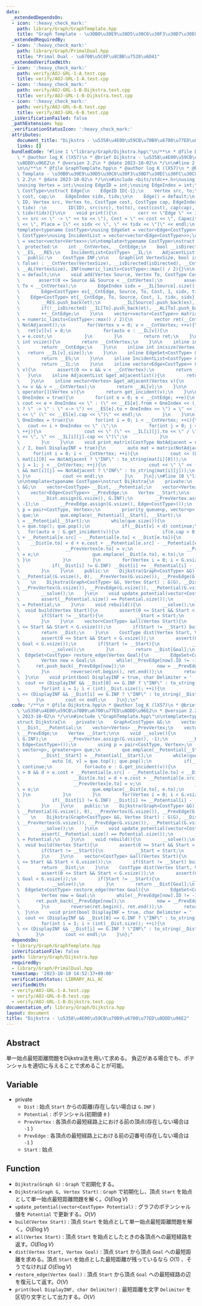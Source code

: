 ```yaml
---
data:
  _extendedDependsOn:
  - icon: ':heavy_check_mark:'
    path: library/Graph/GraphTemplate.hpp
    title: "Graph Template - \u30B0\u30E9\u30D5\u30C6\u30F3\u30D7\u30EC\u30FC\u30C8"
  _extendedRequiredBy:
  - icon: ':heavy_check_mark:'
    path: library/Graph/PrimalDual.hpp
    title: "Primal Dual - \u6700\u5C0F\u8CBB\u7528\u6D41"
  _extendedVerifiedWith:
  - icon: ':heavy_check_mark:'
    path: verify/AOJ-GRL-1-A.test.cpp
    title: verify/AOJ-GRL-1-A.test.cpp
  - icon: ':heavy_check_mark:'
    path: verify/AOJ-GRL-1-B-Dijkstra.test.cpp
    title: verify/AOJ-GRL-1-B-Dijkstra.test.cpp
  - icon: ':heavy_check_mark:'
    path: verify/AOJ-GRL-6-B.test.cpp
    title: verify/AOJ-GRL-6-B.test.cpp
  _isVerificationFailed: false
  _pathExtension: hpp
  _verificationStatusIcon: ':heavy_check_mark:'
  attributes:
    document_title: "Dijkstra - \u5358\u4E00\u59CB\u70B9\u6700\u77ED\u8DDD\u96E2"
    links: []
  bundledCode: "#line 1 \"library/Graph/Dijkstra.hpp\"\n/**\n * @file Dijkstra.hpp\n\
    \ * @author log_K (lX57)\n * @brief Dijkstra - \u5358\u4E00\u59CB\u70B9\u6700\u77ED\
    \u8DDD\u96E2\n * @version 2.2\n * @date 2023-10-02\n */\n\n#line 2 \"library/Graph/GraphTemplate.hpp\"\
    \n\n/**\n * @file GraphTemplate.hpp\n * @author log K (lX57)\n * @brief Graph\
    \ Template - \u30B0\u30E9\u30D5\u30C6\u30F3\u30D7\u30EC\u30FC\u30C8\n * @version\
    \ 2.2\n * @date 2023-10-02\n */\n\n#include <bits/stdc++.h>\nusing namespace std;\n\
    \nusing Vertex = int;\nusing EdgeID = int;\nusing EdgeIndex = int;\n\ntemplate<typename\
    \ CostType>\nstruct Edge{\n    EdgeID ID{-1};\n    Vertex src, to;\n    CostType\
    \ cost, cap;\n    EdgeIndex sidx, tidx;\n\n    Edge() = default;\n    Edge(EdgeID\
    \ ID, Vertex src, Vertex to, CostType cost, CostType cap, EdgeIndex sidx, EdgeIndex\
    \ tidx) :\n        ID(ID), src(src), to(to), cost(cost), cap(cap), sidx(sidx),\
    \ tidx(tidx){}\n\n    void print(){\n        cerr << \"Edge \" << ID << \" : (\"\
    \ << src << \" -> \" << to << \"), Cost = \" << cost << \", Capacity = \" << cap\
    \ << \", Place = [\" << sidx << \", \" << tidx << \"]\" << endl;\n    }\n};\n\n\
    template<typename CostType>\nusing EdgeSet = vector<Edge<CostType>>;\ntemplate<typename\
    \ CostType>\nusing IncidentList = vector<vector<Edge<CostType>>>;\nusing AdjacentList\
    \ = vector<vector<Vertex>>;\n\ntemplate<typename CostType>\nstruct Graph{\n  \
    \  protected:\n    int __CntVertex, __CntEdge;\n    bool __isDirected;\n    EdgeSet<CostType>\
    \ __ES, __RES;\n    IncidentList<CostType> __IL;\n    AdjacentList __AL;\n\n \
    \   public:\n    CostType INF;\n\n    Graph(int VertexSize, bool isDirected =\
    \ false) : __CntVertex(VertexSize), __isDirected(isDirected), __CntEdge(0), __IL(VertexSize),\
    \ __AL(VertexSize), INF(numeric_limits<CostType>::max() / 2){}\n\n    Graph()\
    \ = default;\n\n    void add(Vertex Source, Vertex To, CostType Cost = 1){\n \
    \       assert(0 <= Source && Source < __CntVertex);\n        assert(0 <= To &&\
    \ To < __CntVertex);\n        EdgeIndex sidx = __IL[Source].size(), tidx = __IL[To].size();\n\
    \        Edge<CostType> es{__CntEdge, Source, To, Cost, 1, sidx, tidx};\n    \
    \    Edge<CostType> et{__CntEdge, To, Source, Cost, 1, tidx, sidx};\n        __ES.push_back(es);\n\
    \        __RES.push_back(et);\n        __IL[Source].push_back(es), __AL[Source].push_back(To);\n\
    \        if(!__isDirected) __IL[To].push_back(et), __AL[To].push_back(Source);\n\
    \        ++__CntEdge;\n    }\n\n    vector<vector<CostType>> matrix(CostType NotAdjacent\
    \ = numeric_limits<CostType>::max() / 2){\n        vector ret(__CntVertex, vector(__CntVertex,\
    \ NotAdjacent));\n        for(Vertex v = 0; v < __CntVertex; ++v){\n         \
    \   ret[v][v] = 0;\n            for(auto e : __IL[v]){\n                ret[v][e.to]\
    \ = e.cost;\n            }\n        }\n        return ret;\n    }\n\n    inline\
    \ int vsize(){\n        return __CntVertex;\n    }\n\n    inline int esize(){\n\
    \        return __CntEdge;\n    }\n\n    inline int incsize(Vertex v){\n     \
    \   return __IL[v].size();\n    }\n\n    inline EdgeSet<CostType> &get_edgeset(){\n\
    \        return __ES;\n    }\n\n    inline IncidentList<CostType> &get_incidentlist(){\n\
    \        return __IL;\n    }\n\n    inline vector<Edge<CostType>> &get_incident(Vertex\
    \ v){\n        assert(0 <= v && v < __CntVertex);\n        return __IL[v];\n \
    \   }\n\n    inline AdjacentList &get_adjacentlist(){\n        return __AL;\n\
    \    }\n\n    inline vector<Vertex> &get_adjacent(Vertex v){\n        assert(0\
    \ <= v && v < __CntVertex);\n        return __AL[v];\n    }\n\n    vector<Edge<CostType>>\
    \ operator[](Vertex v){\n        return get_incident(v);\n    }\n\n    void print_edgeset(bool\
    \ OneIndex = true){\n        for(int e = 0; e < __CntEdge; ++e){\n           \
    \ cout << e + OneIndex << \" : (\" << __ES[e].from + OneIndex << (__isDirected\
    \ ? \" -> \" : \" <-> \") << __ES[e].to + OneIndex << \") = \" << __ES[e].cost\
    \ << \" (\" << __ES[e].cap << \")\" << endl;\n        }\n    }\n\n    void print_incidentlist(bool\
    \ OneIndex = true){\n        for(int i = 0; i < __CntVertex; ++i){\n         \
    \   cout << i + OneIndex << \" :\";\n            for(int j = 0; j < __IL[i].size();\
    \ ++j){\n                cout << \" (\" << __IL[i][j].to << \" / \" << __IL[i][j].cost\
    \ << \", \" << __IL[i][j].cap << \")\";\n            }\n            cout << endl;\n\
    \        }\n    }\n\n    void print_matrix(CostType NotAdjacent = numeric_limits<CostType>::max()\
    \ / 2, bool DisplayINF = true){\n        auto mat = matrix(NotAdjacent);\n   \
    \     for(int i = 0; i < __CntVertex; ++i){\n            cout << (DisplayINF &&\
    \ mat[i][0] == NotAdjacent ? \"INF\" : to_string(mat[i][0]));\n            for(int\
    \ j = 1; j < __CntVertex; ++j){\n                cout << \" \" << (DisplayINF\
    \ && mat[i][j] == NotAdjacent ? \"INF\" : to_string(mat[i][j]));\n           \
    \ }\n            cout << endl;\n        }\n    }\n};\n#line 10 \"library/Graph/Dijkstra.hpp\"\
    \n\ntemplate<typename CostType>\nstruct Dijkstra{\n    private:\n    Graph<CostType>\
    \ &G;\n    vector<CostType> __Dist, __Potential;\n    vector<Vertex> __PrevVertex;\n\
    \    vector<Edge<CostType>> __PrevEdge;\n    Vertex __Start;\n\n    void __solve(){\n\
    \        __Dist.assign(G.vsize(), G.INF);\n        __PrevVertex.assign(G.vsize(),\
    \ -1);\n        __PrevEdge.assign(G.vsize(), Edge<CostType>());\n        using\
    \ p = pair<CostType, Vertex>;\n        priority_queue<p, vector<p>, greater<p>>\
    \ que;\n        que.emplace(__Potential[__Start], __Start);\n        __Dist[__Start]\
    \ = __Potential[__Start];\n        while(que.size()){\n            auto [d, v]\
    \ = que.top(); que.pop();\n            if(__Dist[v] < d) continue;\n         \
    \   for(auto e : G.get_incident(v)){\n                if(e.cap > 0 && d + e.cost\
    \ + __Potential[e.src] - __Potential[e.to] < __Dist[e.to]){\n                \
    \    __Dist[e.to] = d + e.cost + __Potential[e.src] - __Potential[e.to];\n   \
    \                 __PrevVertex[e.to] = v;\n                    __PrevEdge[e.to]\
    \ = e;\n                    que.emplace(__Dist[e.to], e.to);\n               \
    \ }\n            }\n        }\n        for(Vertex i = 0; i < G.vsize(); ++i){\n\
    \            if(__Dist[i] != G.INF) __Dist[i] += __Potential[i] - __Potential[__Start];\n\
    \        }\n    }\n\n    public:\n    Dijkstra(Graph<CostType> &G) : G(G), __Dist(G.vsize()),\
    \ __Potential(G.vsize(), 0), __PrevVertex(G.vsize()), __PrevEdge(G.vsize()), __Start(-1){}\n\
    \    \n    Dijkstra(Graph<CostType> &G, Vertex Start) : G(G), __Dist(G.vsize()),\
    \ __PrevVertex(G.vsize()), __PrevEdge(G.vsize()), __Potential(G.vsize(), 0), __Start(Start){\n\
    \        __solve();\n    }\n\n    void update_potential(vector<CostType> Potential){\n\
    \        assert(__Potential.size() == Potential.size());\n        __Potential\
    \ = Potential;\n    }\n\n    void rebuild(){\n        __solve();\n    }\n\n  \
    \  void build(Vertex Start){\n        assert(0 <= Start && Start < G.vsize());\n\
    \        if(Start != __Start){\n            __Start = Start;\n            __solve();\n\
    \        }\n    }\n\n    vector<CostType> &all(Vertex Start){\n        assert(0\
    \ <= Start && Start < G.vsize());\n        if(Start != __Start) build(Start);\n\
    \        return __Dist;\n    }\n\n    CostType dist(Vertex Start, Vertex Goal){\n\
    \        assert(0 <= Start && Start < G.vsize());\n        assert(0 <= Goal &&\
    \ Goal < G.vsize());\n        if(Start != __Start){\n            __Start = Start;\n\
    \            __solve();\n        }\n        return __Dist[Goal];\n    }\n\n  \
    \  EdgeSet<CostType> restore_edge(Vertex Goal){\n        EdgeSet<CostType> ret;\n\
    \        Vertex now = Goal;\n        while(__PrevEdge[now].ID != -1){\n      \
    \      ret.push_back(__PrevEdge[now]);\n            now = __PrevEdge[now].src;\n\
    \        }\n        reverse(ret.begin(), ret.end());\n        return ret;\n  \
    \  }\n\n    void print(bool DisplayINF = true, char Delimiter = ' '){\n      \
    \  cout << (DisplayINF && __Dist[0] == G.INF ? \"INF\" : to_string(__Dist[0]));\n\
    \        for(int i = 1; i < (int)__Dist.size(); ++i){\n            cout << Delimiter\
    \ << (DisplayINF && __Dist[i] == G.INF ? \"INF\" : to_string(__Dist[i]));\n  \
    \      }\n        cout << endl;\n    }\n};\n"
  code: "/**\n * @file Dijkstra.hpp\n * @author log_K (lX57)\n * @brief Dijkstra -\
    \ \u5358\u4E00\u59CB\u70B9\u6700\u77ED\u8DDD\u96E2\n * @version 2.2\n * @date\
    \ 2023-10-02\n */\n\n#include \"GraphTemplate.hpp\"\n\ntemplate<typename CostType>\n\
    struct Dijkstra{\n    private:\n    Graph<CostType> &G;\n    vector<CostType>\
    \ __Dist, __Potential;\n    vector<Vertex> __PrevVertex;\n    vector<Edge<CostType>>\
    \ __PrevEdge;\n    Vertex __Start;\n\n    void __solve(){\n        __Dist.assign(G.vsize(),\
    \ G.INF);\n        __PrevVertex.assign(G.vsize(), -1);\n        __PrevEdge.assign(G.vsize(),\
    \ Edge<CostType>());\n        using p = pair<CostType, Vertex>;\n        priority_queue<p,\
    \ vector<p>, greater<p>> que;\n        que.emplace(__Potential[__Start], __Start);\n\
    \        __Dist[__Start] = __Potential[__Start];\n        while(que.size()){\n\
    \            auto [d, v] = que.top(); que.pop();\n            if(__Dist[v] < d)\
    \ continue;\n            for(auto e : G.get_incident(v)){\n                if(e.cap\
    \ > 0 && d + e.cost + __Potential[e.src] - __Potential[e.to] < __Dist[e.to]){\n\
    \                    __Dist[e.to] = d + e.cost + __Potential[e.src] - __Potential[e.to];\n\
    \                    __PrevVertex[e.to] = v;\n                    __PrevEdge[e.to]\
    \ = e;\n                    que.emplace(__Dist[e.to], e.to);\n               \
    \ }\n            }\n        }\n        for(Vertex i = 0; i < G.vsize(); ++i){\n\
    \            if(__Dist[i] != G.INF) __Dist[i] += __Potential[i] - __Potential[__Start];\n\
    \        }\n    }\n\n    public:\n    Dijkstra(Graph<CostType> &G) : G(G), __Dist(G.vsize()),\
    \ __Potential(G.vsize(), 0), __PrevVertex(G.vsize()), __PrevEdge(G.vsize()), __Start(-1){}\n\
    \    \n    Dijkstra(Graph<CostType> &G, Vertex Start) : G(G), __Dist(G.vsize()),\
    \ __PrevVertex(G.vsize()), __PrevEdge(G.vsize()), __Potential(G.vsize(), 0), __Start(Start){\n\
    \        __solve();\n    }\n\n    void update_potential(vector<CostType> Potential){\n\
    \        assert(__Potential.size() == Potential.size());\n        __Potential\
    \ = Potential;\n    }\n\n    void rebuild(){\n        __solve();\n    }\n\n  \
    \  void build(Vertex Start){\n        assert(0 <= Start && Start < G.vsize());\n\
    \        if(Start != __Start){\n            __Start = Start;\n            __solve();\n\
    \        }\n    }\n\n    vector<CostType> &all(Vertex Start){\n        assert(0\
    \ <= Start && Start < G.vsize());\n        if(Start != __Start) build(Start);\n\
    \        return __Dist;\n    }\n\n    CostType dist(Vertex Start, Vertex Goal){\n\
    \        assert(0 <= Start && Start < G.vsize());\n        assert(0 <= Goal &&\
    \ Goal < G.vsize());\n        if(Start != __Start){\n            __Start = Start;\n\
    \            __solve();\n        }\n        return __Dist[Goal];\n    }\n\n  \
    \  EdgeSet<CostType> restore_edge(Vertex Goal){\n        EdgeSet<CostType> ret;\n\
    \        Vertex now = Goal;\n        while(__PrevEdge[now].ID != -1){\n      \
    \      ret.push_back(__PrevEdge[now]);\n            now = __PrevEdge[now].src;\n\
    \        }\n        reverse(ret.begin(), ret.end());\n        return ret;\n  \
    \  }\n\n    void print(bool DisplayINF = true, char Delimiter = ' '){\n      \
    \  cout << (DisplayINF && __Dist[0] == G.INF ? \"INF\" : to_string(__Dist[0]));\n\
    \        for(int i = 1; i < (int)__Dist.size(); ++i){\n            cout << Delimiter\
    \ << (DisplayINF && __Dist[i] == G.INF ? \"INF\" : to_string(__Dist[i]));\n  \
    \      }\n        cout << endl;\n    }\n};"
  dependsOn:
  - library/Graph/GraphTemplate.hpp
  isVerificationFile: false
  path: library/Graph/Dijkstra.hpp
  requiredBy:
  - library/Graph/PrimalDual.hpp
  timestamp: '2023-10-10 14:52:37+09:00'
  verificationStatus: LIBRARY_ALL_AC
  verifiedWith:
  - verify/AOJ-GRL-1-A.test.cpp
  - verify/AOJ-GRL-6-B.test.cpp
  - verify/AOJ-GRL-1-B-Dijkstra.test.cpp
documentation_of: library/Graph/Dijkstra.hpp
layout: document
title: "Dijkstra - \u5358\u4E00\u59CB\u70B9\u6700\u77ED\u8DDD\u96E2"
---
```


<script type="text/javascript" async src="https://cdnjs.cloudflare.com/ajax/libs/mathjax/2.7.7/MathJax.js?config=TeX-MML-AM_CHTML">
</script>
<script type="text/x-mathjax-config">
 MathJax.Hub.Config({
 tex2jax: {
 inlineMath: [['$', '$'] ],
 displayMath: [ ['$$','$$'], ["\\[","\\]"] ]
 }
 });
</script>

## Abstract

単一始点最短距離問題をDijkstra法を用いて求める。
負辺がある場合でも、ポテンシャルを適切に与えることで求めることが可能。

## Variable

- private
    - `Dist` : 始点 `Start` からの距離(存在しない場合は `G.INF` )
    - `Potential` : ポテンシャル(初期値 `0` )
    - `PrevVertex` : 各頂点の最短経路上における前の頂点(存在しない場合は `-1` )
    - `PrevEdge` : 各頂点の最短経路上における前の辺番号(存在しない場合は `-1` )
    - `Start` : 始点

## Function

- `Dijkstra(Graph G)` : `Graph` で初期化する。
- `Dijkstra(Graph G, Vertex Start)` : `Graph` で初期化し、頂点 `Start` を始点として単一始点最短距離問題を解く。$O(E \log V)$
- `update_potential(vector<CostType> Potential)` : グラフのポテンシャル値を `Potential` で更新する。$O(V)$
- `build(Vertex Start)` : 頂点 `Start` を始点として単一始点最短距離問題を解く。$O(E \log V)$
- `all(Vertex Start)` : 頂点 `Start` を始点としたときの各頂点への最短経路を返す。$O(E \log V)$
- `dist(Vertex Start, Vertex Goal)` : 頂点 `Start` から頂点 `Goal` への最短距離を求める。頂点 `Start` を始点とした最短距離が残っているなら $O(1)$ 、そうでなければ $O(E \log V)$
- `restore_edge(Vertex Goal)` : 頂点 `Start` から頂点 `Goal` への最短経路の辺を復元して返す。$O(V)$
- `print(bool DisplayINF, char Delimiter)` : 最短距離を文字 `Delimiter` を区切り文字として出力する。$O(V)$

